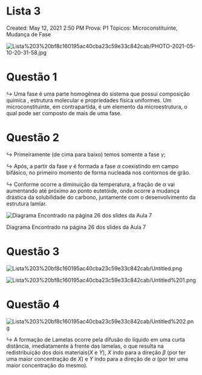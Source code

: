 # Lista 3

Created: May 12, 2021 2:50 PM
Prova: P1
Tópicos: Microconstituinte, Mudança de Fase

![Lista%203%20bf8c160195ac40cba23c59e33c842cab/PHOTO-2021-05-10-20-31-58.jpg](Lista%203%20bf8c160195ac40cba23c59e33c842cab/PHOTO-2021-05-10-20-31-58.jpg)

# Questão 1

$\hookrightarrow$ Uma fase é uma parte homogênea do sistema que possui composição química , estrutura molecular e propriedades física uniformes. Um microconstituinte, em contrapartida, é um elemento da microestrutura, o qual pode ser composto de mais de uma fase.

# Questão 2

$\hookrightarrow$ Primeiramente (de cima para baixo) temos somente a fase $\gamma$;

$\hookrightarrow$ Após, a partir da fase $\gamma$ é formada a fase $\alpha$ coexistindo em campo bifásico, no primeiro momento de forma nucleada nos contornos de grão.

$\hookrightarrow$ Conforme ocorre a diminuição da temperatura, a fração de $\alpha$ vai aumentando até próximo ao ponto eutetóide, onde ocorre a mudança drástica da solubilidade do carbono, juntamente com o desenvolvimento da estrutura lamlar.

![Diagrama Encontrado na página 26 dos slides da Aula 7](Lista%203%20bf8c160195ac40cba23c59e33c842cab/Screen_Shot_2021-05-12_at_4.19.08_PM.png)

Diagrama Encontrado na página 26 dos slides da Aula 7

# Questão 3

![Lista%203%20bf8c160195ac40cba23c59e33c842cab/Untitled.png](Lista%203%20bf8c160195ac40cba23c59e33c842cab/Untitled.png)

![Lista%203%20bf8c160195ac40cba23c59e33c842cab/Untitled%201.png](Lista%203%20bf8c160195ac40cba23c59e33c842cab/Untitled%201.png)

# Questão 4

![Lista%203%20bf8c160195ac40cba23c59e33c842cab/Untitled%202.png](Lista%203%20bf8c160195ac40cba23c59e33c842cab/Untitled%202.png)

$\hookrightarrow$ A formação de Lamelas ocorre pela difusão do líquido em uma curta distância, imediatamente à frente das lamelas, o que resulta na  redistribuição dos dois materiais($X$ e $Y$), $X$ indo para a direção $\beta$ (por ter uma maior concentração de $X$) e $Y$ indo para a direção de $\alpha$ (por ter uma maior concentração do mesmo).